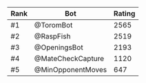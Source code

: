 Rank|Bot|Rating
---|---|---
#1|@ToromBot|2565
#2|@RaspFish|2519
#3|@OpeningsBot|2193
#4|@MateCheckCapture|1120
#5|@MinOpponentMoves|647
